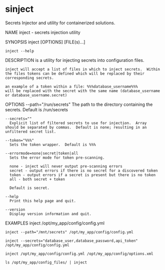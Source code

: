 # sinject
Secrets Injector and utility for containerized solutions.

NAME
    inject - secrets injection utility

SYNOPSIS
    inject [OPTIONS] [FILE(s)...]

    inject --help

DESCRIPTION
    is a utility for injecting secrets into configuration files.

    inject will accept a list of files in which to inject secrets.  Within the files tokens can be defined which will be replaced by their corresponding secrets.

    an example of a token within a file: %%%database_username%%%
    will be replaced with the secret with the same name (database_username or database_username.secret)

OPTIONS
    --path="/run/secrets"
      The path to the directory containing the secrets.  Default is /run/secrets

    --secrets=""
      Explicit list of filtered secrets to use for injection.  Array should be separated by commas.  Default is none; resulting in an unfiltered secret list.

    --token="%%%"
      Sets the token wrapper.  Default is %%%

    --errormode=none|secret|token|all
      Sets the error mode for token pre-scanning.

      none - inject will never output pre-scanning errors
      secret - output errors if there is no secret for a discovered token
      token - output errors if a secret is present but there is no token
      all - both secret + token

      Default is secret.

    --help
      Print this help page and quit.

    --version
      Display version information and quit.

EXAMPLES
    inject /opt/my_app/config/config.yml

    inject --path="/mnt/secrets" /opt/my_app/config/config.yml

    inject --secrets="database_user,database_password,api_token" /opt/my_app/config/config.yml

    inject /opt/my_app/config/config.yml /opt/my_app/config/options.xml

    ls /opt/my_app/config_files/ | inject
